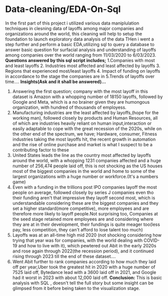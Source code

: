 # Data-cleaning/EDA-On-Sql
In the first part of this project i utilized various data maniplulation techniques in clesning data of layoffs among major companies and organizations around the world, this cleaning will help to setup the foundation to launch exploratory data analysis of the data
THen i went  a step further and perform a basic EDA,utilizing sql to query a database to answer basic question for surfacial analysis and understanding of layoffs among companies over the world ranging from 11/03/2020 to 6/03/2023.
**Questions answered by this sql script includes;**
1.Companies with most and least layoffs
2. Industries most affected and least affected by layoffs 
3. Regions that experienced most/least layoffs
4. Impact of funding on layoffs in accordance to the stage the companies are in
5.Trends of layoffs over time....
**Insights(Ask and it shall be answered)...**
1. Answering the first question; company with the most layoff in this dataset is  Amazon with a whopping number of 18150 layoffs, followed by Google and Meta, which is a no brainer given they are humongous organization, with hundred of thousands of employess.
2. Manufacturing industries are the least affected by layoffs,(hope for the working man), followed closely by products and Human Resources, all of which are industries heavily reliant on human input,interaction or easily adaptable to cope with the great recession of the 2020s, while on the other end of the spectrum, we have; Hardware, consumer, Fitness industries taking the most layoffs hit, the recent growth in automation and the rise  of online purchase and market is what I suspect to be a contributing factor to these
3. United States leads the line as the country most affected by layoffs around the world, with a whopping 1231 companies affected and a huge number of 256,474 people laid off, this is not shocking as the US houses most of the biggest companies in the world and home to some of the largest organizations with a huge number or workforce.(It's a numbers game)
4. Even with a funding in the trillions post IPO companies layoff the most people on average, followed closely by series J companies even tho their funding aren't that impressive they layoff second most, which is understandable considering these are the biggest companies and they set a higher standard(more competitive), more employees and are therefore more likely to layoff people.Not surprising too, Companies at the seed stage retained more employees are and considering where they are at in their development, their fundings is quite meager too(less pay, less competition, they can't afford to lose talent too much)
5. Layoffs was at an all-time high mid 2020 (not shocking considering how trying that year was for companies, with the world dealing with COVID-19 and how to live with it), which pewtered out Abit in the early 2020s and rose again through 2022(the recession period), and it continued rising through 2023 till the end of these dataset....
6. Went Abit further to rank companies according to how much they laid off per year,Uber took the greatest hit in 2020 with a huge number of 7525 laid off, Bytedance lead with a 3600 laid off in 2021, and Google had it worst in 2023 with about 12,000 laid off.
**Conclusion:** This is basic analysis with SQL , doesn't tell the full story but some insight can be glimpsed from it before being taken to the visualization stage.
